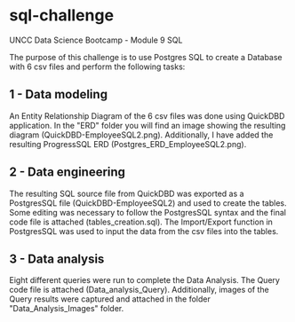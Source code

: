 # sql-challenge
UNCC Data Science Bootcamp - Module 9 SQL

The purpose of this challenge is to use Postgres SQL to create a Database with 6 csv files and  perform the following tasks:

## 1 - Data modeling
An Entity Relationship Diagram of the 6 csv files was done using QuickDBD application. In the "ERD" folder you will find
an image showing the resulting diagram (QuickDBD-EmployeeSQL2.png). Additionally, I have added the resulting ProgressSQL
ERD (Postgres_ERD_EmployeeSQL2.png).

## 2 - Data engineering
The resulting SQL source file from QuickDBD was exported as a PostgresSQL file (QuickDBD-EmployeeSQL2) and used to create the 
tables. Some editing was necessary to follow the PostgresSQL syntax and the final code file is attached (tables_creation.sql). 
The Import/Export function in PostgresSQL was used to input the data from the csv files into the tables.

## 3 - Data analysis 
Eight different queries were run to complete the Data Analysis. The Query code file is attached (Data_analysis_Query).
Additionally, images of the Query results were captured and attached in the folder "Data_Analysis_Images" folder.
